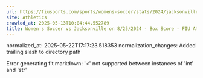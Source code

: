 ```yaml
---
url: https://fiusports.com/sports/womens-soccer/stats/2024/jacksonville/boxscore/12499/
site: Athletics
crawled_at: 2025-05-13T10:04:44.552789
title: Women's Soccer vs Jacksonville on 8/25/2024 - Box Score - FIU Athletics
---
```

normalized_at: 2025-05-22T17:17:23.518353
normalization_changes: Added trailing slash to directory path

Error generating fit markdown: '<' not supported between instances of 'int' and 'str'